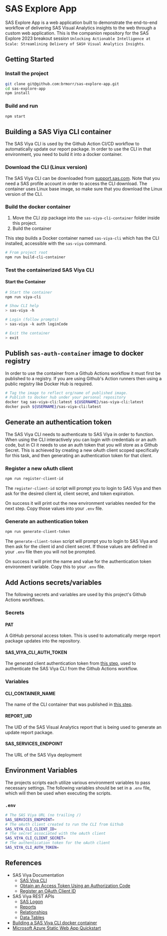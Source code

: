 # SAS Explore App

SAS Explore App is a web application built to demonstrate the end-to-end workflow of delivering SAS Visual Analytics insights to the web through a custom web application. This is the companion repository for the SAS Explore 2023 breakout session `Unlocking Actionable Intelligence at Scale: Streamlining Delivery of SAS® Visual Analytics Insights`.

## Getting Started

### Install the project
```bash
git clone git@github.com:brmorr/sas-explore-app.git
cd sas-explore-app
npm install
```

### Build and run
```bash
npm start
```
## Building a SAS Viya CLI container
The SAS Viya CLI is used by the Github Action CI/CD workflow to automatically update our report package. In order to use the CLI in that environment, you need to build it into a docker container.

### Download the CLI (Linux version)
The SAS Viya CLI can be downloaded from [support.sas.com](https://support.sas.com/downloads/package.htm?pid=2512). Note that you need a SAS profile account in order to access the CLI download. The container uses Linux base image, so make sure that you download the Linux version of the CLI.

### Build the docker container
1. Move the CLI zip package into the `sas-viya-cli-container` folder inside this project.
2. Build the container

This step builds a Docker container named `sas-viya-cli` which has the CLI installed, accessible with the `sas-viya` command.

```bash
# From project root
npm run build-cli-container
```

### Test the containerized SAS Viya CLI
#### Start the Container
```bash
# Start the container
npm run viya-cli

# Show CLI help
> sas-viya -h

# Login (follow prompts)
> sas-viya -k auth loginCode

# Exit the container
> exit
```

## Publish `sas-auth-container` image to docker registry
In order to use the container from a Github Actions workflow it must first be published to a registry. If you are using Github's Action runners then using a public registry like Docker Hub is required.

```bash
# Tag the image to reflect org/name of published image.
# Publish to docker hub under your personal repository
docker tag sas-viya-cli:latest ${USERNAME}/sas-viya-cli:latest
docker push ${USERNAME}/sas-viya-cli:latest
```

## Generate an authentication token
The SAS Viya CLI needs to authenticate to SAS Viya in order to function.  When using the CLI interactively you can login with credentials or an auth code, but in CI it needs to use an auth token that you will store as a Github Secret. This is achieved by creating a new oAuth client scoped specifically for this task, and then generating an authentication token for that client.

### Register a new oAuth client
```bash
npm run register-client-id
```
The `register-client-id` script will prompt you to login to SAS Viya and then ask for the desired client id, client secret, and token expiration.

On success it will print out the new environment variables needed for the next step. Copy those values into your `.env` file.

### Generate an authentication token
```bash
npm run generate-client-token
```
The `generate-client-token` script will prompt you to login to SAS Viya and then ask for the client id and client secret. If those values are defined in your `.env` file then you will not be prompted.

On success it will print the name and value for the authentication token environment variable. Copy this to your `.env` file.

## Add Actions secrets/variables
The following secrets and variables are used by this project's Github Actions workflows.

### Secrets
#### PAT
A GitHub personal access token.  This is used to automatically merge report package updates into the repository.
#### SAS_VIYA_CLI_AUTH_TOKEN
The generatd client authentication token from [this step](#generate-an-authentication-token-1), used to authenticate the SAS Viya CLI from the Github Actions workflow.
### Variables
#### CLI_CONTAINER_NAME
The name of the CLI container that was published in [this step](#publish-sas-auth-container-image-to-docker-registry).
#### REPORT_UID
The UID of the SAS Visual Analytics report that is being used to generate an update report package.
#### SAS_SERVICES_ENDPOINT
The URL of the SAS Viya deployment

## Environment Variables
The projects scripts each utilize various environment variables to pass necessary settings.  The following variables should be set in a `.env` file, which will then be used when executing the scripts.

### `.env`
``` bash
# The SAS Viya URL (no trailing /)
SAS_SERVICES_ENDPOINT=
# The oAuth client created to run the CLI from Github
SAS_VIYA_CLI_CLIENT_ID=
# The secret associated with the oAuth client
SAS_VIYA_CLI_CLIENT_SECRET=
# The authentication token for the oAuth client
SAS_VIYA_CLI_AUTH_TOKEN=
```

## References
- SAS Viya Documentation
  - [SAS Viya CLI](https://documentation.sas.com/doc/en/sasadmincdc/v_043/calcli/titlepage.htm)
  - [Obtain an Access Token Using an Authorization Code](https://documentation.sas.com/doc/en/sasadmincdc/v_043/calauthmdl/n1iyx40th7exrqn1ej8t12gfhm88.htm#p0c3t34ecqoe1vn1c4tw0x3wnkcs)
  - [Register an OAuth Client ID](https://documentation.sas.com/doc/en/sasadmincdc/v_043/calauthmdl/n1iyx40th7exrqn1ej8t12gfhm88.htm#n0ce1kz53qzmukn165fzrqdsws3e)
- SAS Viya REST APIs
  - [SAS Logon](https://developer.sas.com/apis/rest/CoreServices/#sas-logon)
  - [Reports](https://developer.sas.com/apis/rest/Visualization/#reports)
  - [Relationships](https://developer.sas.com/apis/rest/CoreServices/#relationships)
  - [Data Tables](https://developer.sas.com/apis/rest/DataManagement/#data-tables)
- [Building a SAS Viya CLI docker container](https://communities.sas.com/t5/SAS-Communities-Library/SAS-administration-command-line-interface-in-a-container-Part-1/ta-p/671505)
- [Microsoft Azure Static Web App Quickstart](https://learn.microsoft.com/en-us/azure/static-web-apps/getting-started?tabs=react)

